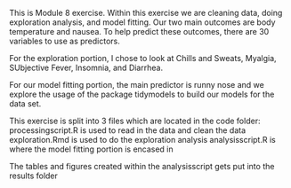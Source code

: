 This is Module 8 exercise. Within this exercise we are cleaning data, doing exploration analysis, and model fitting. Our two main outcomes are body temperature and nausea. To help predict these outcomes, there are 30 variables  to use as predictors. 

For the exploration portion, I chose to look at Chills and Sweats, Myalgia, SUbjective Fever, Insomnia, and Diarrhea.

For our model fitting portion, the main predictor is runny nose and we explore the usage of the package tidymodels to build our models for the data set. 

This exercise is split into 3 files which are located in the code folder:
    processingscript.R is used to read in the data and clean the data
    exploration.Rmd is used to do the exploration analysis
    analysisscript.R is where the model fitting portion is encased in
    
The tables and figures created within the analysisscript gets put into the results folder 
